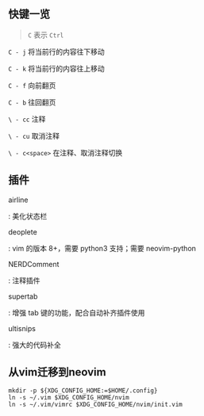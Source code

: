 快键一览
----------
> `C` 表示 `Ctrl`

`C - j` 将当前行的内容往下移动

`C - k` 将当前行的内容往上移动

`C - f` 向前翻页

`C - b` 往回翻页

`\ - cc` 注释

`\ - cu` 取消注释

`\ - c<space>` 在注释、取消注释切换


插件
----
airline

: 美化状态栏

deoplete

: vim 的版本 8+，需要 python3 支持；需要 neovim-python 

NERDComment

: 注释插件

supertab

: 增强 tab 键的功能，配合自动补齐插件使用

ultisnips

: 强大的代码补全

从vim迁移到neovim
-----------------
```shell
mkdir -p ${XDG_CONFIG_HOME:=$HOME/.config}
ln -s ~/.vim $XDG_CONFIG_HOME/nvim
ln -s ~/.vim/vimrc $XDG_CONFIG_HOME/nvim/init.vim
```
